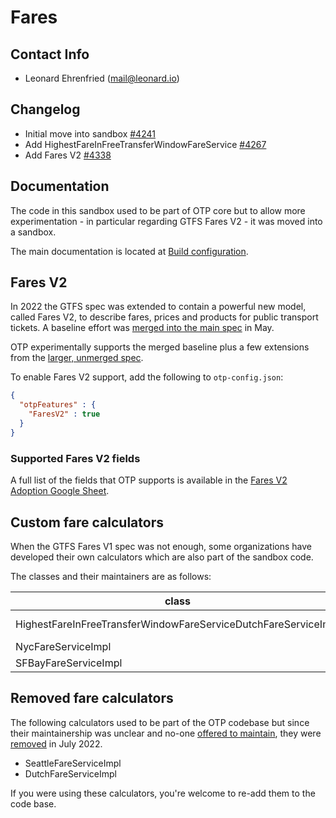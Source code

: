 # Fares

## Contact Info

- Leonard Ehrenfried ([mail@leonard.io](mailto:mail@leonard.io))

## Changelog

- Initial move into sandbox [#4241](https://github.com/opentripplanner/OpenTripPlanner/pull/4241)
- Add HighestFareInFreeTransferWindowFareService [#4267](https://github.com/opentripplanner/OpenTripPlanner/pull/4267)
- Add Fares V2 [#4338](https://github.com/opentripplanner/OpenTripPlanner/pull/4338)

## Documentation

The code in this sandbox used to be part of OTP core but to allow more experimentation - in 
particular regarding GTFS Fares V2 - it was moved into a sandbox.

The main documentation is located at [Build configuration](../BuildConfiguration.md#fares-configuration).

## Fares V2

In 2022 the GTFS spec was extended to contain a powerful new model, called Fares V2, to describe fares, prices and
products for public transport tickets. A baseline effort was [merged into the main
spec](https://github.com/google/transit/pull/286) in May.

OTP experimentally supports the merged baseline plus a few extensions from the [larger, unmerged spec](http://bit.ly/gtfs-fares).

To enable Fares V2 support, add the following to `otp-config.json`:

```json
{
  "otpFeatures" : {
    "FaresV2" : true
  }
}
```

### Supported Fares V2 fields

A full list of the fields that OTP supports is available in the [Fares V2 Adoption Google Sheet](https://docs.google.com/spreadsheets/d/1jpKjz6MbCD2XPhmIP11EDi-P2jMh7x2k-oHS-pLf2vI).

## Custom fare calculators

When the GTFS Fares V1 spec was not enough, some organizations have developed their own calculators
which are also part of the sandbox code.

The classes and their maintainers are as follows:

| class                                                          | maintainer                                                |
|----------------------------------------------------------------|-----------------------------------------------------------|
| HighestFareInFreeTransferWindowFareServiceDutchFareServiceImpl | IBI Group ([David Emory](mailto:david.emory@ibigroup.com) |
| NycFareServiceImpl                                             | unmaintained                                              |
| SFBayFareServiceImpl                                           | unmaintained                                              |

## Removed fare calculators

The following calculators used to be part of the OTP codebase but since their maintainership
was unclear and no-one [offered to maintain](https://groups.google.com/g/opentripplanner-users/c/ZPzx1lhZ9HU), 
they were [removed](https://github.com/opentripplanner/OpenTripPlanner/pull/4273) in July 2022.

- SeattleFareServiceImpl
- DutchFareServiceImpl

If you were using these calculators, you're welcome to re-add them to the code base.